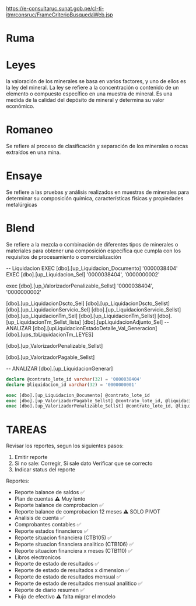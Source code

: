 https://e-consultaruc.sunat.gob.pe/cl-ti-itmrconsruc/FrameCriterioBusquedaWeb.jsp


# Ruma
# Leyes
la valoración de los minerales se basa en varios factores, y uno de ellos es la ley del mineral. La ley se refiere a la concentración o contenido de un elemento o compuesto específico en una muestra de mineral. Es una medida de la calidad del depósito de mineral y determina su valor económico.
# Romaneo
Se refiere al proceso de clasificación y separación de los minerales o rocas extraídos en una mina.
# Ensaye
Se refiere a las pruebas y análisis realizados en muestras de minerales para determinar su composición química, características físicas y propiedades metalúrgicas
# Blend
Se refiere a la mezcla o combinación de diferentes tipos de minerales o materiales para obtener una composición específica que cumpla con los requisitos de procesamiento o comercialización

-- Liquidacion
EXEC [dbo].[up_Liquidacion_Documento]  '0000038404'
EXEC [dbo].[up_Liquidacion_Sel] '0000038404', '0000000002'


exec [dbo].[up_ValorizadorPenalizable_Sellst] '0000038404', '0000000002'



[dbo].[up_LiquidacionDscto_Sel]
[dbo].[up_LiquidacionDscto_Sellst]     
[dbo].[up_LiquidacionServicio_Sel]
[dbo].[up_LiquidacionServicio_Sellst]    
[dbo].[up_LiquidacionTm_Sel]
[dbo].[up_LiquidacionTm_Sellst]
[dbo].[up_LiquidacionTm_Sellst_lista]
[dbo].[upLiquidacionAdjunto_Sel] -- ANALIZAR
[dbo].[upLiquidacionEstadoDetalle_Val_Generacion]  
[dbo].[ups_tbLiquidacionTm_LEYES]


[dbo].[up_ValorizadorPenalizable_Sellst]

[dbo].[up_ValorizadorPagable_Sellst]  


-- ANALIZAR
[dbo].[up_LiquidacionGenerar]








```sql
declare @contrato_lote_id varchar(32) = '0000038404'
declare @liquidacion_id varchar(32) = '0000000001'

exec [dbo].[up_Liquidacion_Documento] @contrato_lote_id
exec [dbo].[up_ValorizadorPagable_Sellst] @contrato_lote_id, @liquidacion_id
exec [dbo].[up_ValorizadorPenalizable_Sellst] @contrato_lote_id, @liquidacion_id
```


# TAREAS
Revisar los reportes, segun los siguientes pasos:

1. Emitir reporte
2. Si no sale: Corregir, Si sale dato Verificar que se correcto
3. Indicar status del reporte

Reportes:

- Reporte balance de saldos                             ✅
- Plan de cuentas                                       ⚠️ Muy lento
- Reporte balance de comprobacion                       ✅
- Reporte balance de comprobacion 12 meses              ⚠️ SOLO PIVOT
- Analisis de cuenta                                    ✅
- Comprobantes contables                                ✅
- Reporte estados financieros                           ✅
- Reporte situacion financiera (CTB105)                 ✅
- Reporte situacion financiera analitico (CTB106)       ✅
- Reporte situacion financiera x meses (CTB110)         ✅
- Libros electronicos
- Reporte de estado de resultados                       ✅
- Reporte de estado de resultados x dimension           ✅
- Reporte de estado de resultados mensual               ✅
- Reporte de estado de resultados mensual analitico     ✅
- Reporte de diario resumen                             ✅
- Flujo de efectivo                                     ⚠️ falta migrar el modelo
